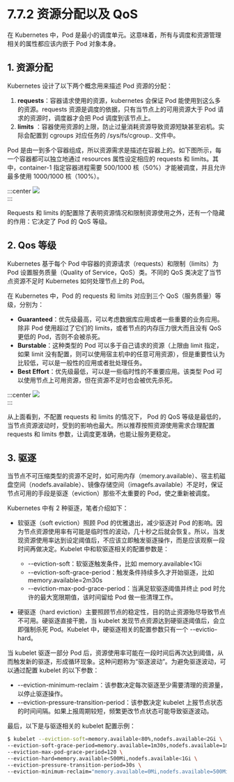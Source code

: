 # 7.7.2 资源分配以及 QoS

在 Kubernetes 中，Pod 是最小的调度单元。这意味着，所有与调度和资源管理相关的属性都应该内嵌于 Pod 对象本身。

## 1. 资源分配

Kubernetes 设计了以下两个概念用来描述 Pod 资源的分配：

1. **requests**：容器请求使用的资源，kubernetes 会保证 Pod 能使用到这么多的资源。requests 资源是调度的依据，只有当节点上的可用资源大于 Pod 请求的资源时，调度器才会把 Pod 调度到该节点上。
2. **limits** ：容器使用资源的上限，防止过量消耗资源导致资源短缺甚至宕机。实际会配置到 cgroups 对应任务的 /sys/fs/cgroup.. 文件中。

Pod 是由一到多个容器组成，所以资源需求是描述在容器上的。如下图所示，每一个容器都可以独立地通过 resources 属性设定相应的 requests 和 limits。其中，container-1 指定容器进程需要 500/1000 核（50%）才能被调度，并且允许最多使用 1000/1000 核（100%）。

:::center
  ![](../assets/requests-limits.png)<br/>
:::

Requests 和 limits 的配置除了表明资源情况和限制资源使用之外，还有一个隐藏的作用：它决定了 Pod 的 QoS 等级。

## 2. Qos 等级

Kubernetes 基于每个 Pod 中容器的资源请求（requests）和限制（limits）为 Pod 设置服务质量（Quality of Service，QoS）类。不同的 QoS 类决定了当节点资源不足时 Kubernetes 如何处理节点上的 Pod。

在 Kubernetes 中，Pod 的 requests 和 limits 对应到三个 QoS（服务质量）等级，分别为：

- **Guaranteed**：优先级最高，可以考虑数据库应用或者一些重要的业务应用。除非 Pod 使用超过了它们的 limits，或者节点的内存压力很大而且没有 QoS 更低的 Pod，否则不会被杀死。
- **Burstable**：这种类型的 Pod 可以多于自己请求的资源（上限由 limit 指定，如果 limit 没有配置，则可以使用宿主机中的任意可用资源），但是重要性认为比较低，可以是一般性的应用或者批处理任务。
- **Best Effort**：优先级最低，可以是一些临时性的不重要应用。该类型 Pod 可以使用节点上可用资源，但在资源不足时也会被优先杀死。

:::center
  ![](../assets/qos.webp)<br/>
:::

从上面看到，不配置 requests 和 limits 的情况下， Pod 的 QoS 等级是最低的，当节点资源波动时，受到的影响也最大。所以推荐按照资源使用需求合理配置 requests 和 limits 参数，让调度更准确，也能让服务更稳定。

## 3. 驱逐

当节点不可压缩类型的资源不足时，如可用内存（memory.available）、宿主机磁盘空间（nodefs.available）、镜像存储空间（imagefs.available）不足时，保证节点可用的手段是驱逐（eviction）那些不太重要的 Pod，使之重新被调度。

Kubernetes 中有 2 种驱逐，笔者介绍如下：

- 软驱逐（soft eviction）照顾 Pod 的优雅退出，减少驱逐对 Pod 的影响。因为节点资源使用率有可能是临时性的波动，几十秒之后就会恢复。所以，当发现资源使用率达到设定阈值后，不应该立即触发驱逐操作，而是应该观察一段时间再做决定。Kubelet 中和软驱逐相关的配置参数是：
	- --eviction-soft：软驱逐触发条件，比如 memory.available<1Gi
	- --eviction-soft-grace-period：触发条件持续多久才开始驱逐，比如 memory.available=2m30s
	- --eviction-max-pod-grace-period：当满足软驱逐阈值并终止 pod 时允许的最大宽限期值，该时间留给 Pod 做一些清理工作。

- 硬驱逐（hard eviction）主要照顾节点的稳定性，目的防止资源殆尽导致节点不可用。硬驱逐直接干脆，当 kubelet 发现节点资源达到硬驱逐阈值后，会立即强制杀死 Pod。Kubelet 中，硬驱逐相关的配置参数只有一个 --evictio-hard。

当 kubelet 驱逐一部分 Pod 后，资源使用率可能在一段时间后再次达到阈值，从而触发新的驱逐，形成循环现象。这种问题称为“驱逐波动”。为避免驱逐波动，可以通过配置 kubelet 的以下参数：
- --eviction-minimum-reclaim：该参数决定每次驱逐至少需要清理的资源量，以停止驱逐操作。
- --eviction-pressure-transition-period：该参数决定 kubelet 上报节点状态的时间间隔。如果上报周期较短，频繁更改节点状态可能导致驱逐波动。

最后，以下是与驱逐相关的 kubelet 配置示例：

```bash
$ kubelet --eviction-soft=memory.available<80%,nodefs.available<2Gi \
--eviction-soft-grace-period=memory.available=1m30s,nodefs.available=1m30s \
--eviction-max-pod-grace-period=120 \
--eviction-hard=memory.available<500Mi,nodefs.available<1Gi \
--eviction-pressure-transition-period=30s \
--eviction-minimum-reclaim="memory.available=0Mi,nodefs.available=500Mi,imagefs.available=2Gi"
```




